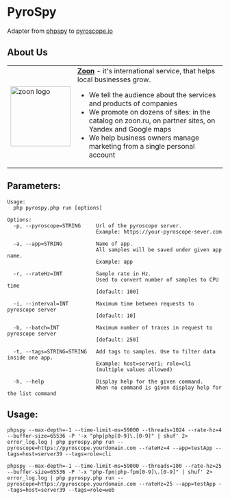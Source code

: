 # PyroSpy
Adapter from [phpspy](https://github.com/adsr/phpspy) to [pyroscope.io](https://pyroscope.io)

## About Us
<table width="100%" border="0" cellspacing="0" cellpadding="0">
  <tr>
    <td>
      <a href="https://company.zoon.ru">
        <img src="https://company.zoon.ru/images/logo.svg" width="140" alt="zoon logo"/>
      </a>
    </td>
    <td>
        <b><a href="https://zoon.ru/" target="_blank">Zoon</a></b> - it's international service, that helps local businesses grow.
        <ul>
            <li>We tell the audience about the services and products of companies</li>
            <li>We promote on dozens of sites: in the catalog on zoon.ru, on partner sites, on Yandex and Google maps</li>
            <li>We help business owners manage marketing from a single personal account</li>
        </ul>
    </td>
  </tr>
</table>

## Parameters:
```text
Usage:
  php pyrospy.php run [options]

Options:
  -p, --pyroscope=STRING     Url of the pyroscope server. 
                             Example: https://your-pyroscope-sever.com
                             
  -a, --app=STRING           Name of app. 
                             All samples will be saved under given app name.
                             Example: app
                             
  -r, --rateHz=INT           Sample rate in Hz. 
                             Used to convert number of samples to CPU time 
                             [default: 100]
                             
  -i, --interval=INT         Maximum time between requests to pyroscope server 
                             [default: 10]
                             
  -b, --batch=INT            Maximum number of traces in request to pyroscope server 
                             [default: 250]
                             
  -t, --tags=STRING=STRING   Add tags to samples. Use to filter data inside one app.
                             Example: host=server1; role=cli 
                             (multiple values allowed)
                             
  -h, --help                 Display help for the given command. 
                             When no command is given display help for the list command

```

## Usage:
```shell
phpspy --max-depth=-1 --time-limit-ms=59000 --threads=1024 --rate-hz=4 --buffer-size=65536 -P '-x "php|php[0-9]\.[0-9]" | shuf' 2> error_log.log | php pyrospy.php run --pyroscope=https://pyroscope.yourdomain.com --rateHz=4 --app=testApp --tags=host=server39 --tags=role=cli

phpspy --max-depth=-1 --time-limit-ms=59000 --threads=100 --rate-hz=25 --buffer-size=65536 -P '-x "php-fpm|php-fpm[0-9]\.[0-9]" | shuf' 2> error_log.log | php pyrospy.php run --pyroscope=https://pyroscope.yourdomain.com --rateHz=25 --app=testApp --tags=host=server39 --tags=role=web
```